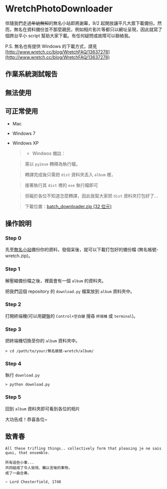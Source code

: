 # WretchPhotoDownloader

伴隨我們走過<del>年幼無知</del>的無名小站即將謝幕，9/2 起開放讓平凡大眾下載備份。然而，無名在資料備份並不那麼親民，例如相片影片等都只以網址呈現，因此就寫了個跨台平小 script 幫助大家下載。有任何疑問或故障可以聯絡我。

P.S. 無名也有提供 Windows 的下載方式，請見 [http://www.wretch.cc/blog/WretchFAQ/13637278](http://www.wretch.cc/blog/WretchFAQ/13637278)

## 作業系統測試報告

## 無法使用


## 可正常使用
* Mac
* Windows 7
* Windows XP

  > * Windwos 備註：

  > 需以 `py2exe` 轉釋為執行檔，
  
  > 轉譯完成後只需把 `dist` 資料夾丟入 `album` 裡，
  
  > 接著執行其 `dist` 裡的 `exe` 執行檔即可

  > 但礙於各位不知道怎麼轉譯，因此我幫大家把 `dist` 資料夾打包好了...

  > 下載位置：[batch_downloader.zip (32 位元)](http://goo.gl/tgjMQe)
  
## 操作說明

### Step 0
先至[無名小站](http://www.wretch.cc/)備份你的資料，發個呆後，就可以下載打包好的備份檔 (無名帳號-wretch.zip)。

### Step 1
解壓縮備份檔之後，裡面會有一個 `album` 的資料夾。

把我們這個 repository 的 `download.py` 檔案放到 `album` 資料夾中。

### Step 2
打開終端機(可以用鍵盤的 `Control+空白鍵` 搜尋 `終端機` 或 `terminal`)。

### Step 3
把終端機切換至你的 `album` 資料夾中。

    > cd /path/to/your/無名帳號-wretch/album/
    
### Step 4
執行 `download.py`

    > python download.py
    
### Step 5
回到 `album` 資料夾即可看到各位的相片

大功告成！恭喜各位~
    
## 致青春

    All these trifling things.. collectively form that pleasing je ne sais quoi, that ensemble.
    
    所有這些小事...
    共同組成了令人愉悅、難以言喻的事物，
    成了一曲合奏。

    ~ Lord Chesterfield, 1748